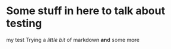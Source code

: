 # Some stuff in here to talk about testing
my test
Trying a _little bit_ of markdown __and__ some more
